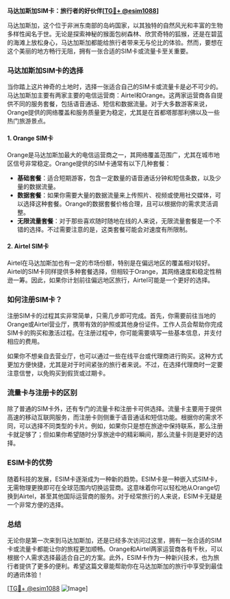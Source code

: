 **马达加斯加SIM卡：旅行者的好伙伴[[TG💪+ @esim1088](https://t.me/s/esim1088)]**

马达加斯加，这个位于非洲东南部的岛屿国家，以其独特的自然风光和丰富的生物多样性闻名于世。无论是探索神秘的猴面包树森林、欣赏奇特的狐猴，还是在碧蓝的海滩上放松身心，马达加斯加都能给旅行者带来无与伦比的体验。然而，要想在这个美丽的地方畅行无阻，拥有一张合适的SIM卡或流量卡至关重要。

### 马达加斯加SIM卡的选择

当你踏上这片神奇的土地时，选择一张适合自己的SIM卡或流量卡是必不可少的。马达加斯加主要有两家主要的电信运营商：Airtel和Orange。这两家运营商各自提供不同的服务套餐，包括语音通话、短信和数据流量。对于大多数游客来说，Orange提供的网络覆盖和服务质量更为稳定，尤其是在首都塔那那利佛以及一些热门旅游景点。

#### 1. Orange SIM卡

Orange是马达加斯加最大的电信运营商之一，其网络覆盖范围广，尤其在城市地区信号非常稳定。Orange提供的SIM卡通常有以下几种套餐：

- **基础套餐**：适合短期游客，包含一定数量的语音通话分钟和短信条数，以及少量的数据流量。
- **数据套餐**：如果你需要大量的数据流量来上传照片、视频或使用社交媒体，可以选择这种套餐。Orange的数据套餐价格合理，且可以根据你的需求灵活调整。
- **无限流量套餐**：对于那些喜欢随时随地在线的人来说，无限流量套餐是一个不错的选择。不过需要注意的是，这类套餐可能会对速度有所限制。

#### 2. Airtel SIM卡

Airtel在马达加斯加也有一定的市场份额，特别是在偏远地区的覆盖相对较好。Airtel的SIM卡同样提供多种套餐选择，但相较于Orange，其网络速度和稳定性稍逊一筹。因此，如果你计划前往偏远地区旅行，Airtel可能是一个更好的选择。

### 如何注册SIM卡？

注册SIM卡的过程其实非常简单，只需几步即可完成。首先，你需要前往当地的Orange或Airtel营业厅，携带有效的护照或其他身份证件。工作人员会帮助你完成SIM卡的购买和激活过程。在注册过程中，你可能需要填写一些基本信息，并支付相应的费用。

如果你不想亲自去营业厅，也可以通过一些在线平台或代理商进行购买。这种方式更加方便快捷，尤其是对于时间紧张的旅行者来说。不过，在选择代理商时一定要注意信誉，以免购买到假货或过期卡。

### 流量卡与注册卡的区别

除了普通的SIM卡外，还有专门的流量卡和注册卡可供选择。流量卡主要用于提供高速的移动互联网服务，而注册卡则侧重于语音通话和短信功能。根据你的需求不同，可以选择不同类型的卡片。例如，如果你只是想在旅途中保持联系，那么注册卡就足够了；但如果你希望随时分享旅途中的精彩瞬间，那么流量卡则是更好的选择。

### ESIM卡的优势

随着科技的发展，ESIM卡逐渐成为一种新的趋势。ESIM卡是一种嵌入式SIM卡，无需物理更换即可在全球范围内切换运营商。这意味着你可以轻松地从Orange切换到Airtel，甚至其他国际运营商的服务。对于经常旅行的人来说，ESIM卡无疑是一个非常方便的选择。

### 总结

无论你是第一次来到马达加斯加，还是已经多次访问过这里，拥有一张合适的SIM卡或流量卡都能让你的旅程更加顺畅。Orange和Airtel两家运营商各有千秋，可以根据个人需求选择最适合自己的方案。此外，ESIM卡作为一种新兴技术，也为旅行者提供了更多的便利。希望这篇文章能帮助你在马达加斯加的旅行中享受到最佳的通讯体验！

[[TG💪+ @esim1088](https://t.me/s/esim1088) ![Image](https://i.postimg.cc/4NQfJmqS/Snipaste-2025-05-13-00-14-12.png)]